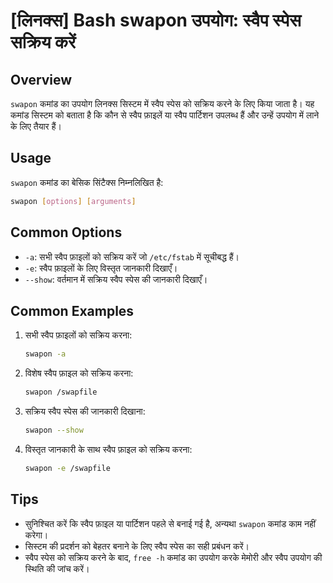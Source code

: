 # [लिनक्स] Bash swapon उपयोग: स्वैप स्पेस सक्रिय करें

## Overview
`swapon` कमांड का उपयोग लिनक्स सिस्टम में स्वैप स्पेस को सक्रिय करने के लिए किया जाता है। यह कमांड सिस्टम को बताता है कि कौन से स्वैप फ़ाइलें या स्वैप पार्टिशन उपलब्ध हैं और उन्हें उपयोग में लाने के लिए तैयार हैं।

## Usage
`swapon` कमांड का बेसिक सिंटैक्स निम्नलिखित है:

```bash
swapon [options] [arguments]
```

## Common Options
- `-a`: सभी स्वैप फ़ाइलों को सक्रिय करें जो `/etc/fstab` में सूचीबद्ध हैं।
- `-e`: स्वैप फ़ाइलों के लिए विस्तृत जानकारी दिखाएँ।
- `--show`: वर्तमान में सक्रिय स्वैप स्पेस की जानकारी दिखाएँ।

## Common Examples
1. सभी स्वैप फ़ाइलों को सक्रिय करना:
   ```bash
   swapon -a
   ```

2. विशेष स्वैप फ़ाइल को सक्रिय करना:
   ```bash
   swapon /swapfile
   ```

3. सक्रिय स्वैप स्पेस की जानकारी दिखाना:
   ```bash
   swapon --show
   ```

4. विस्तृत जानकारी के साथ स्वैप फ़ाइल को सक्रिय करना:
   ```bash
   swapon -e /swapfile
   ```

## Tips
- सुनिश्चित करें कि स्वैप फ़ाइल या पार्टिशन पहले से बनाई गई है, अन्यथा `swapon` कमांड काम नहीं करेगा।
- सिस्टम की प्रदर्शन को बेहतर बनाने के लिए स्वैप स्पेस का सही प्रबंधन करें।
- स्वैप स्पेस को सक्रिय करने के बाद, `free -h` कमांड का उपयोग करके मेमोरी और स्वैप उपयोग की स्थिति की जांच करें।
